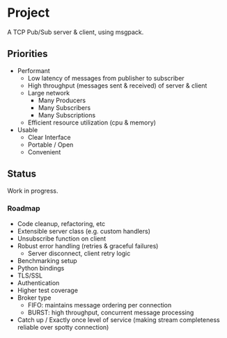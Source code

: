 # Project

A TCP Pub/Sub server & client, using msgpack.

## Priorities

- Performant
    - Low latency of messages from publisher to subscriber
    - High throughput (messages sent & received) of server & client
    - Large network
        - Many Producers
        - Many Subscribers
        - Many Subscriptions
    - Efficient resource utilization (cpu & memory)
- Usable
    - Clear Interface
    - Portable / Open
    - Convenient
## Status

Work in progress.

### Roadmap

- Code cleanup, refactoring, etc
- Extensible server class (e.g. custom handlers)
- Unsubscribe function on client
- Robust error handling (retries & graceful failures)
    - Server disconnect, client retry logic
- Benchmarking setup
- Python bindings
- TLS/SSL
- Authentication
- Higher test coverage
- Broker type
    - FIFO: maintains message ordering per connection
    - BURST: high throughput, concurrent message processing
- Catch up / Exactly once level of service (making stream completeness reliable over spotty connection)

